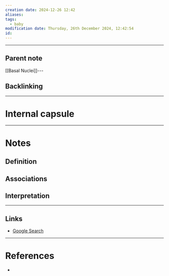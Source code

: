 ```yaml
---
creation date: 2024-12-26 12:42
aliases: 
tags:
  - baby
modification date: Thursday, 26th December 2024, 12:42:54
id:
---
```

---

## Parent note
[[Basal Nuclei]]---
## Backlinking


---
# Internal capsule


---
# Notes

## Definition

## Associations

## Interpretation

---
## Links
- [Google Search](https://www.google.com/search?q=Internal+capsule)

---
# References
+ 